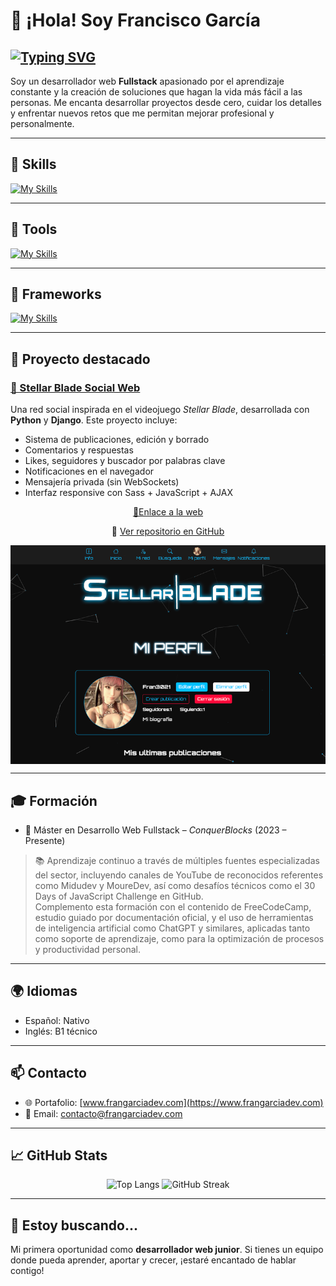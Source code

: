 # 👋 ¡Hola! Soy Francisco García

## [![Typing SVG](https://readme-typing-svg.demolab.com/?lines=José+Antonio+García&lines=Desarrollador+Web+Fullstack&font=Fira+Code&pause=1500&color=FF4500&center=true&width=400&height=80)](https://git.io/typing-svg)

Soy un desarrollador web **Fullstack** apasionado por el aprendizaje constante y la creación de soluciones que hagan la vida más fácil a las personas. Me encanta desarrollar proyectos desde cero, cuidar los detalles y enfrentar nuevos retos que me permitan mejorar profesional y personalmente.

---

## 🧰 Skills

[![My Skills](https://skillicons.dev/icons?i=html,css,sass,javascript,python,mysql)](https://skillicons.dev)

---

## 🧰 Tools

[![My Skills](https://skillicons.dev/icons?i=git,github,figma,vscode,linux)](https://skillicons.dev)

---

## 🧰 Frameworks

[![My Skills](https://skillicons.dev/icons?i=django,wordpress)](https://skillicons.dev)

---

## 🚀 Proyecto destacado

### [🌌 Stellar Blade Social Web](https://stellarblade.frangarciadev.com/es/)

Una red social inspirada en el videojuego *Stellar Blade*, desarrollada con **Python** y **Django**. Este proyecto incluye:

- Sistema de publicaciones, edición y borrado
- Comentarios y respuestas
- Likes, seguidores y buscador por palabras clave
- Notificaciones en el navegador
- Mensajería privada (sin WebSockets)
- Interfaz responsive con Sass + JavaScript + AJAX
<div align='center'>

[🌌Enlace a la web](https://stellarblade.frangarciadev.com/es/)

📂 [Ver repositorio en GitHub](https://github.com/Fran3021/app-stellar-blade)

<img src="/images/imagen-proyecto-stellar-blade.png" alt="imagen-stellar-blade" style="width: 800px; height: 350px; object-fit: cover; display: block;">
</div>


---

## 🎓 Formación

- 🧠 Máster en Desarrollo Web Fullstack – *ConquerBlocks* (2023 – Presente)  

> 📚 Aprendizaje continuo a través de múltiples fuentes especializadas del sector, incluyendo canales de YouTube de reconocidos referentes como Midudev y MoureDev, así como desafíos técnicos como el 30 Days of JavaScript Challenge en GitHub.  
Complemento esta formación con el contenido de FreeCodeCamp, estudio guiado por
documentación oficial, y el uso de herramientas de inteligencia artificial como ChatGPT y similares,
aplicadas tanto como soporte de aprendizaje, como para la optimización de procesos y productividad
personal.


---

## 🌍 Idiomas

- Español: Nativo  
- Inglés: B1 técnico

---

## 📫 Contacto

- 🌐 Portafolio: [www.frangarciadev.com](https://www.frangarciadev.com)  
- 📧 Email: contacto@frangarciadev.com  

---

## 📈 GitHub Stats

<div align="center">

![Top Langs](https://github-readme-stats.vercel.app/api/top-langs/?username=Fran3021&layout=compact&theme=dark&hide_border=true)
![GitHub Streak](https://github-readme-streak-stats-eight.vercel.app/?user=Fran3021&theme=dark&hide_border=true)



</div>

---

## 🤝 Estoy buscando...

Mi primera oportunidad como **desarrollador web junior**. Si tienes un equipo donde pueda aprender, aportar y crecer, ¡estaré encantado de hablar contigo!



